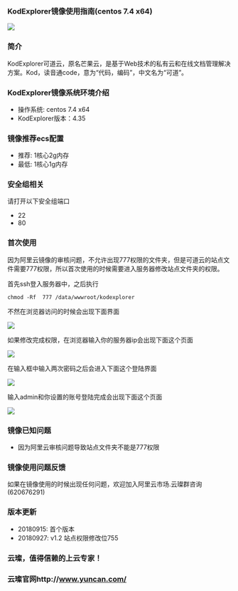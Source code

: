 ### KodExplorer镜像使用指南(centos 7.4 x64)

![](https://upload-images.jianshu.io/upload_images/3778244-9c476cf75d204cfc.png?imageMogr2/auto-orient/strip%7CimageView2/2/w/1240)


### 简介

KodExplorer可道云，原名芒果云，是基于Web技术的私有云和在线文档管理解决方案。Kod，读音通code，意为“代码，编码”，中文名为“可道”。

### KodExplorer镜像系统环境介绍

- 操作系统: centos 7.4 x64
- KodExplorer版本：4.35

### 镜像推荐ecs配置

-  推荐: 1核心2g内存
- 最低: 1核心1g内存

### 安全组相关

请打开以下安全组端口

- 22
- 80

### 首次使用

因为阿里云镜像的审核问题，不允许出现777权限的文件夹，但是可道云的站点文件需要777权限，所以首次使用的时候需要进入服务器修改站点文件夹的权限。

首先ssh登入服务器中，之后执行

`chmod -Rf  777 /data/wwwroot/kodexplorer`

不然在浏览器访问的时候会出现下面界面

![](https://upload-images.jianshu.io/upload_images/3778244-378b2457f16157c0.PNG?imageMogr2/auto-orient/strip%7CimageView2/2/w/1240)


如果修改完成权限，在浏览器输入你的服务器ip会出现下面这个页面

![](https://upload-images.jianshu.io/upload_images/3778244-322f9d9d16addd19.PNG?imageMogr2/auto-orient/strip%7CimageView2/2/w/1240)

在输入框中输入两次密码之后会进入下面这个登陆界面

![](https://upload-images.jianshu.io/upload_images/3778244-51182e00973066e6.PNG?imageMogr2/auto-orient/strip%7CimageView2/2/w/1240)

输入admin和你设置的账号登陆完成会出现下面这个页面

![](https://upload-images.jianshu.io/upload_images/3778244-429b2b0ae57aaa72.PNG?imageMogr2/auto-orient/strip%7CimageView2/2/w/1240)



### 镜像已知问题

- 因为阿里云审核问题导致站点文件夹不能是777权限

### 镜像使用问题反馈

如果在镜像使用的时候出现任何问题，欢迎加入阿里云市场.云璨群咨询(620676291)

### 版本更新

- 20180915: 首个版本
- 20180927: v1.2 站点权限修改位755

### 云璨，值得信赖的上云专家！

### 云璨官网http://www.yuncan.com/
